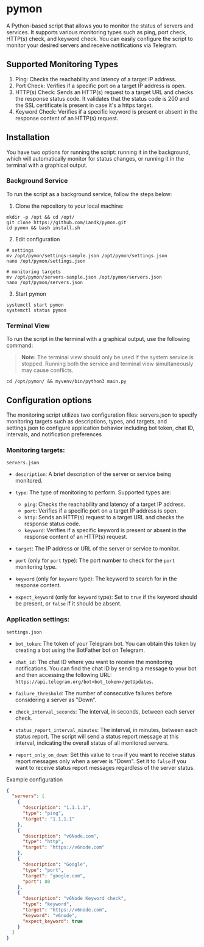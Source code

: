 # pymon

A Python-based script that allows you to monitor the status of servers and services. It supports various monitoring types such as ping, port check, HTTP(s) check, and keyword check. You can easily configure the script to monitor your desired servers and receive notifications via Telegram.

## Supported Monitoring Types

1. Ping: Checks the reachability and latency of a target IP address.
2. Port Check: Verifies if a specific port on a target IP address is open.
3. HTTP(s) Check: Sends an HTTP(s) request to a target URL and checks the response status code. It validates that the status code is 200 and the SSL certificate is present in case it's a https target.
4. Keyword Check: Verifies if a specific keyword is present or absent in the response content of an HTTP(s) request.

## Installation
You have two options for running the script: running it in the background, which will automatically monitor for status changes, or running it in the terminal with a graphical output.

###  Background Service 
To run the script as a background service, follow the steps below:


1. Clone the repository to your local machine:

```shell
mkdir -p /opt && cd /opt/
git clone https://github.com/iandk/pymon.git
cd pymon && bash install.sh
```
2. Edit configuration
```shell
# settings
mv /opt/pymon/settings-sample.json /opt/pymon/settings.json
nano /opt/pymon/settings.json

# monitoring targets
mv /opt/pymon/servers-sample.json /opt/pymon/servers.json
nano /opt/pymon/servers.json

```
3. Start pymon
```shell
systemctl start pymon
systemctl status pymon
```

### Terminal View
To run the script in the terminal with a graphical output, use the following command:
> **Note:** The terminal view should only be used if the system service is stopped. Running both the service and terminal view simultaneously may cause conflicts.
```shell
cd /opt/pymon/ && myvenv/bin/python3 main.py
```


## Configuration options
The monitoring script utilizes two configuration files: servers.json to specify monitoring targets such as descriptions, types, and targets, and settings.json to configure application behavior including bot token, chat ID, intervals, and notification preferences

### Monitoring targets:
`servers.json`

- `description`: A brief description of the server or service being monitored.

- `type`: The type of monitoring to perform. Supported types are:
  - `ping`: Checks the reachability and latency of a target IP address.
  - `port`: Verifies if a specific port on a target IP address is open.
  - `http`: Sends an HTTP(s) request to a target URL and checks the response status code.
  - `keyword`: Verifies if a specific keyword is present or absent in the response content of an HTTP(s) request.

- `target`: The IP address or URL of the server or service to monitor.

- `port` (only for `port` type): The port number to check for the `port` monitoring type.

- `keyword` (only for `keyword` type): The keyword to search for in the response content.

- `expect_keyword` (only for `keyword` type): Set to `true` if the keyword should be present, or `false` if it should be absent.

### Application settings:
`settings.json` 

- `bot_token`: The token of your Telegram bot. You can obtain this token by creating a bot using the BotFather bot on Telegram.

- `chat_id`: The chat ID where you want to receive the monitoring notifications. You can find the chat ID by sending a message to your bot and then accessing the following URL: `https://api.telegram.org/bot<bot_token>/getUpdates`.

- `failure_threshold`: The number of consecutive failures before considering a server as "Down".

- `check_interval_seconds`: The interval, in seconds, between each server check.

- `status_report_interval_minutes`: The interval, in minutes, between each status report. The script will send a status report message at this interval, indicating the overall status of all monitored servers.

- `report_only_on_down`: Set this value to `true` if you want to receive status report messages only when a server is "Down". Set it to `false` if you want to receive status report messages regardless of the server status.



Example configuration
```json
{
  "servers": [
    {
      "description": "1.1.1.1",
      "type": "ping",
      "target": "1.1.1.1"
    },
    {
      "description": "v6Node.com",
      "type": "http",
      "target": "https://v6node.com"
    },
    {
      "description": "Google",
      "type": "port",
      "target": "google.com",
      "port": 80
    },
    {
      "description": "v6Node Keyword check",
      "type": "keyword",
      "target": "https://v6node.com",
      "keyword": "v6node",
      "expect_keyword": true
    }
  ]
}
```


